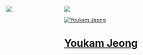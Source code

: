 <div style="display: flex; justify-content: space-around;">
  <a href="https://github.com/Youkamii/github-readme-stats">
    <img src="https://github-readme-stats.vercel.app/api/top-langs/?username=Youkamii" />
  </a>
<a href="https://github.com/Youkamii/github-readme-stats">
    <img src="https://github-readme-stats-one-bice.vercel.app/api?username=Youkamii&show_icons=true&include_all_commits=true&count_public=true&role=OWNER,ORGANIZATION_MEMBER,COLLABORATOR" />


![Youkam Jeong](https://camo.githubusercontent.com/692c96124dabfadd35cb21c3ab0b3995c582d2327bed17dea653d5b2881293a6/68747470733a2f2f63617073756c652d72656e6465722e76657263656c2e6170702f6170693f747970653d776176696e6726636f6c6f723d706572706c65266865696768743d3235302673656374696f6e3d68656164657226746578743d596f756b616d2532304a656f6e6726666f6e7453697a653d31303026616e696d6174696f6e3d66616465496e)

# Youkam Jeong
